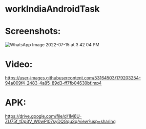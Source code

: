 # workIndiaAndroidTask

# Screenshots:
![WhatsApp Image 2022-07-15 at 3 42 04 PM](https://user-images.githubusercontent.com/53164503/179203233-e00c633a-2c7b-4c32-a813-49b9dc79ba41.jpeg)



# Video:
https://user-images.githubusercontent.com/53164503/179203254-94a009f4-2483-4a85-89d3-ff7fb04630bf.mp4

# APK:
https://drive.google.com/file/d/1M6U-ZU75f_tDp3V_W0wPl07syDQGqu3q/view?usp=sharing
